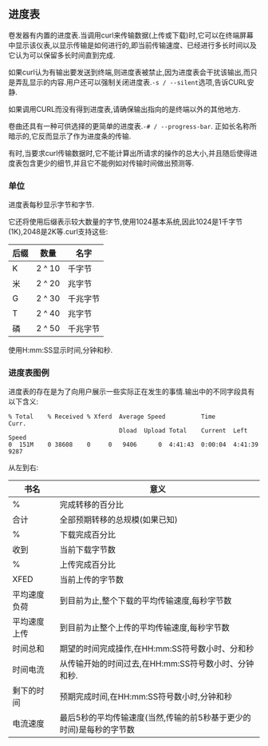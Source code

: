 
## 进度表

卷发器有内置的进度表.当调用curl来传输数据(上传或下载)时,它可以在终端屏幕中显示该仪表,以显示传输是如何进行的,即当前传输速度、已经进行多长时间以及它认为可以保留多长时间直到完成.

如果curl认为有输出要发送到终端,则进度表被禁止,因为进度表会干扰该输出,而只是弄乱显示的内容.用户还可以强制关闭进度表.`-s / --silent`选项,告诉CURL安静.

如果调用CURL而没有得到进度表,请确保输出指向的是终端以外的其他地方.

卷曲还具有一种可供选择的更简单的进度表.`-# / --progress-bar`. 正如长名称所暗示的,它反而显示了作为进度条的传输.

有时,当要求curl传输数据时,它不能计算出所请求的操作的总大小,并且随后使得进度表包含更少的细节,并且它不能例如对传输时间做出预测等.

### 单位

进度表每秒显示字节和字节.

它还将使用后缀表示较大数量的字节,使用1024基本系统,因此1024是1千字节(1K),2048是2K等.curl支持这些:

| 后缀  | 数量     | 名字   |
| --- | ------ | ---- |
| K   | 2 ^ 10 | 千字节  |
| 米   | 2 ^ 20 | 兆字节  |
| G   | 2 ^ 30 | 千兆字节 |
| T   | 2 ^ 40 | 兆字节  |
| 磷   | 2 ^ 50 | 千兆字节 |

使用H:mm:SS显示时间,分钟和秒.

### 进度表图例

进度表的存在是为了向用户展示一些实际正在发生的事情.输出中的不同字段具有以下含义:

```
% Total    % Received % Xferd  Average Speed          Time             Curr.
                               Dload  Upload Total    Current  Left    Speed
0  151M    0 38608    0     0   9406      0  4:41:43  0:00:04  4:41:39  9287
```

从左到右:

| 书名     | 意义                                   |
| ------ | ------------------------------------ |
| %      | 完成转移的百分比                             |
| 合计     | 全部预期转移的总规模(如果已知)                     |
| %      | 下载完成百分比                              |
| 收到     | 当前下载字节数                              |
| %      | 上传完成百分比                              |
| XFED   | 当前上传的字节数                             |
| 平均速度负荷 | 到目前为止,整个下载的平均传输速度,每秒字节数              |
| 平均速度上传 | 到目前为止整个上传的平均传输速度,每秒字节数               |
| 时间总和   | 期望的时间完成操作,在HH:mm:SS符号数小时、分和秒         |
| 时间电流   | 从传输开始的时间过去,在HH:mm:SS符号数小时、分钟和秒.      |
| 剩下的时间  | 预期完成时间,在HH:mm:SS符号数小时,分钟和秒           |
| 电流速度   | 最后5秒的平均传输速度(当然,传输的前5秒基于更少的时间)是每秒的字节数 |
